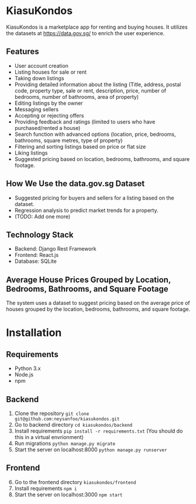 # KiasuKondos

KiasuKondos is a marketplace app for renting and buying houses. It utilizes the datasets at https://data.gov.sg/ to enrich the user experience.

## Features
- User account creation
- Listing houses for sale or rent
- Taking down listings
- Providing detailed information about the listing (Title, address, postal code, property type, sale or rent, description, price, number of bedrooms, number of bathrooms, area of property)
- Editing listings by the owner
- Messaging sellers
- Accepting or rejecting offers
- Providing feedback and ratings (limited to users who have purchased/rented a house)
- Search function with advanced options (location, price, bedrooms, bathrooms, square metres, type of property)
- Filtering and sorting listings based on price or flat size
- Liking listings
- Suggested pricing based on location, bedrooms, bathrooms, and square footage.

## How We Use the data.gov.sg Dataset
- Suggested pricing for buyers and sellers for a listing based on the dataset.
- Regression analysis to predict market trends for a property.
- (TODO: Add one more)

## Technology Stack
- Backend: Django Rest Framework
- Frontend: React.js
- Database: SQLite

## Average House Prices Grouped by Location, Bedrooms, Bathrooms, and Square Footage
The system uses a dataset to suggest pricing based on the average price of houses grouped by the location, bedrooms, bathrooms, and square footage.


# Installation

## Requirements
- Python 3.x
- Node.js
- npm

## Backend
1. Clone the repository `git clone git@github.com:neysanfoo/kiasukondos.git`
2. Go to backend directory `cd kiasukondos/backend`
3. Install requirements `pip install -r requirements.txt` (You should do this in a virtual envrionment)
4. Run migrations `python manage.py migrate`
5. Start the server on localhost:8000 `python manage.py runserver`

## Frontend
6. Go to the frontend directory `kiasukondos/frontend`
7. Install requirements `npm i`
8. Start the server on localhost:3000 `npm start`


